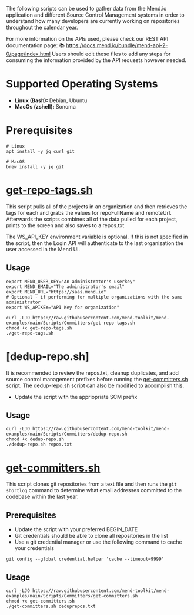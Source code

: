 The following scripts can be used to gather data from the Mend.io application and different Source Control Management systems in order to understand how many developers are currently working on repositories throughout the calendar year.

For more information on the APIs used, please check our REST API documentation page: 📚 https://docs.mend.io/bundle/mend-api-2-0/page/index.html
Users should edit these files to add any steps for consuming the information provided by the API requests however needed.

# Supported Operating Systems
- **Linux (Bash):**	Debian, Ubuntu
- **MacOs (zshell):** Sonoma

# Prerequisites
```shell
# Linux
apt install -y jq curl git

# MacOS
brew install -y jq git
```
# [get-repo-tags.sh](./get-repo-tags.sh)
This script pulls all of the projects in an organization and then retrieves the tags for each and grabs the values for repoFullName and remoteUrl.  
Afterwards the scripts combines all of the data pulled for each project, prints to the screen and also saves to a repos.txt

The WS_API_KEY environment variable is optional. If this is not specified in the script, then the Login API will authenticate to the last organization the user accessed in the Mend UI.
## Usage
```shell
export MEND_USER_KEY="An administrator's userkey"
export MEND_EMAIL="The administrator's email"
export MEND_URL="https://saas.mend.io"
# Optional - if performing for multiple organizations with the same administrator
export WS_APIKEY="API Key for organization"

curl -LJO https://raw.githubusercontent.com/mend-toolkit/mend-examples/main/Scripts/Committers/get-repo-tags.sh
chmod +x get-repo-tags.sh
./get-repo-tags.sh
```

# [dedup-repo.sh]
It is recommended to review the repos.txt, cleanup duplicates, and add source control management prefixes before running the [get-committers.sh](./get-committers.sh) script.  The dedup-repo.sh script can also be modified to accomplish this.
- Update the script with the appriopriate SCM prefix

## Usage
```shell
curl -LJO https://raw.githubusercontent.com/mend-toolkit/mend-examples/main/Scripts/Committers/dedup-repo.sh
chmod +x dedup-repo.sh
./dedup-repo.sh repos.txt

```

# [get-committers.sh](./get-committers.sh)
This script clones git repositories from a text file and then runs the ```git shortlog``` command to determine what email addresses committed to the codebase within the last year.

## Prerequisites
- Update the script with your preferred BEGIN_DATE
- Git credentials should be able to clone all repositories in the list
- Use a git credential manager or use the following command to cache your credentials
```shell
git config --global credential.helper 'cache --timeout=9999'
```

## Usage
```shell
curl -LJO https://raw.githubusercontent.com/mend-toolkit/mend-examples/main/Scripts/Committers/get-committers.sh
chmod +x get-committers.sh
./get-committers.sh deduprepos.txt
```